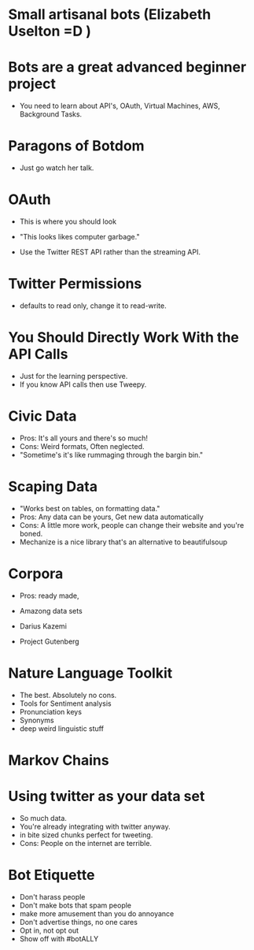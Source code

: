 # Small artisanal bots (Elizabeth Uselton =D )

# Bots are a great advanced beginner project
* You need to learn about API's, OAuth, Virtual Machines, AWS, Background Tasks.

# Paragons of Botdom
* Just go watch her talk.

# OAuth
* This is where you should look
* "This looks likes computer garbage."

* Use the Twitter REST API rather than the streaming API.

# Twitter Permissions
* defaults to read only, change it to read-write.

# You Should Directly Work With the API Calls
* Just for the learning perspective.
* If you know API calls then use Tweepy.

# Civic Data
* Pros: It's all yours and there's so much!
* Cons: Weird formats, Often neglected.
* "Sometime's it's like rummaging through the bargin bin."

# Scaping Data
* "Works best on tables, on formatting data."
* Pros: Any data can be yours, Get new data automatically
* Cons: A little more work, people can change their website and you're boned.
* Mechanize is a nice library that's an alternative to beautifulsoup

# Corpora
* Pros: ready made,

* Amazong data sets
* Darius Kazemi
* Project Gutenberg

# Nature Language Toolkit
* The best. Absolutely no cons.
* Tools for Sentiment analysis
* Pronunciation keys
* Synonyms
* deep weird linguistic stuff

# Markov Chains

# Using twitter as your data set
* So much data.
* You're already integrating with twitter anyway.
* in bite sized chunks perfect for tweeting.
* Cons: People on the internet are terrible.

# Bot Etiquette
* Don't harass people
* Don't make bots that spam people
* make more amusement than you do annoyance
* Don't advertise things, no one cares
* Opt in, not opt out
* Show off with #botALLY
